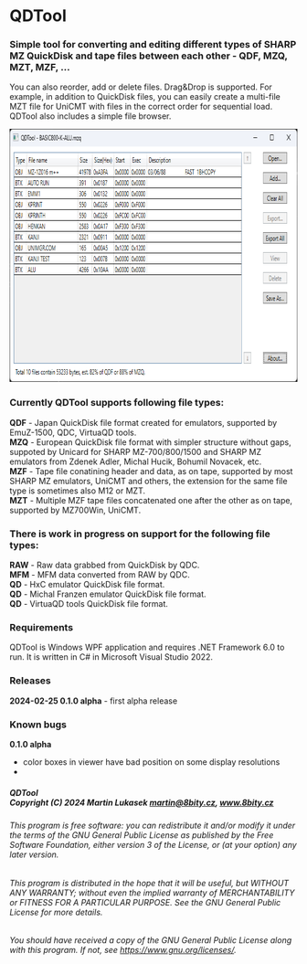 # QDTool

### Simple tool for converting and editing different types of SHARP MZ QuickDisk and tape files between each other - QDF, MZQ, MZT, MZF, ...
You can also reorder, add or delete files. Drag&Drop is supported. For example, in addition to QuickDisk files, you can easily create a multi-file MZT file for UniCMT with files in the correct order for sequential load. QDTool also includes a simple file browser.

<img width="786" height="443" src="https://github.com/mlukasek/QDTool/blob/c911edfe775f9a6410da1737b589abbe53808668/images/QDTool_scr_2024-02-25.png">

### Currently QDTool supports following file types:
**QDF** - Japan QuickDisk file format created for emulators, supported by EmuZ-1500, QDC, VirtuaQD tools.  
**MZQ** - European QuickDisk file format with simpler structure without gaps, suppoted by Unicard for SHARP MZ-700/800/1500 and SHARP MZ emulators from Zdenek Adler, Michal Hucik, Bohumil Novacek, etc.  
**MZF** - Tape file conatining header and data, as on tape, supported by most SHARP MZ emulators, UniCMT and others, the extension for the same file type is sometimes also M12 or MZT.  
**MZT** - Multiple MZF tape files concatenated one after the other as on tape, supported by MZ700Win, UniCMT.  

### There is work in progress on support for the following file types:
**RAW** - Raw data grabbed from QuickDisk by QDC.  
**MFM** - MFM data converted from RAW by QDC.  
**QD** - HxC emulator QuickDisk file format.  
**QD** - Michal Franzen emulator QuickDisk file format.  
**QD** - VirtuaQD tools QuickDisk file format.  

### Requirements
QDTool is Windows WPF application and requires .NET Framework 6.0 to run. It is written in C# in Microsoft Visual Studio 2022.

### Releases
**2024-02-25  0.1.0 alpha** - first alpha release

### Known bugs
**0.1.0 alpha**
- color boxes in viewer have bad position on some display resolutions
- 

##### QDTool<br/>Copyright (C) 2024 Martin Lukasek <martin@8bity.cz>, www.8bity.cz  
###### This program is free software: you can redistribute it and/or modify it under the terms of the GNU General Public License as published by the Free Software Foundation, either version 3 of the License, or (at your option) any later version.
###### This program is distributed in the hope that it will be useful, but WITHOUT ANY WARRANTY; without even the implied warranty of MERCHANTABILITY or FITNESS FOR A PARTICULAR PURPOSE.  See the GNU General Public License for more details.
###### You should have received a copy of the GNU General Public License along with this program. If not, see <https://www.gnu.org/licenses/>.
